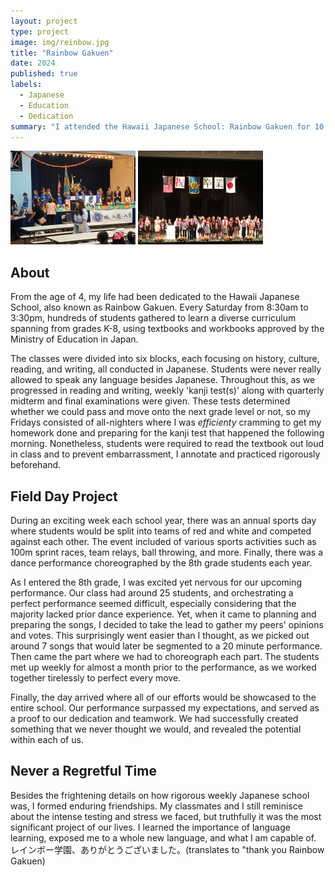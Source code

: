 ```yaml
---
layout: project
type: project
image: img/reinbow.jpg
title: "Rainbow Gakuen"
date: 2024
published: true
labels:
  - Japanese
  - Education
  - Dedication
summary: "I attended the Hawaii Japanese School: Rainbow Gakuen for 10 years to learn the history, culture, reading, writing, and language of Japan."
---
```


<div class="text-center p-4">
<img width="200px" src="../img/entranceceremony.jpeg" class="img-thumbnail" >
<img width="200px" src="../img/graduationceremony.jpeg" class="img-thumbnail" >
</div>

## About

From the age of 4, my life had been dedicated to the Hawaii Japanese School, also known as Rainbow Gakuen. Every Saturday from 8:30am to 3:30pm, hundreds of students gathered to learn a diverse curriculum spanning from grades K-8, using textbooks and workbooks approved by the Ministry of Education in Japan.

The classes were divided into six blocks, each focusing on history, culture, reading, and writing, all conducted in Japanese. Students were never really allowed to speak any language besides Japanese. Throughout this, as we progressed in reading and writing, weekly 'kanji test(s)' along with quarterly midterm and final examinations were given. These tests determined whether we could pass and move onto the next grade level or not, so my Fridays consisted of all-nighters where I was *efficienty* cramming to get my homework done and preparing for the kanji test that happened the following morning. Nonetheless, students were required to read the textbook out loud in class and to prevent embarrassment, I annotate and practiced rigorously beforehand. 

## Field Day Project

During an exciting week each school year, there was an annual sports day where students would be split into teams of red and white and competed against each other. The event included of various sports activities such as 100m sprint races, team relays, ball throwing, and more. Finally, there was a dance performance choreographed by the 8th grade students each year. 

As I entered the 8th grade, I was excited yet nervous for our upcoming performance. Our class had around 25 students, and orchestrating a perfect performance seemed difficult, especially considering that the majority lacked prior dance experience. Yet, when it came to planning and preparing the songs, I decided to take the lead to gather my peers' opinions and votes. This surprisingly went easier than I thought, as we picked out around 7 songs that would later be segmented to a 20 minute performance. Then came the part where we had to choreograph each part. The students met up weekly for almost a month prior to the performance, as we worked together tirelessly to perfect every move.

Finally, the day arrived where all of our efforts would be showcased to the entire school. Our performance surpassed my expectations, and served as a proof to our dedication and teamwork. We had successfully created something that we never thought we would, and revealed the potential within each of us.

## Never a Regretful Time

Besides the frightening details on how rigorous weekly Japanese school was, I formed enduring friendships. My classmates and I still reminisce about the intense testing and stress we faced, but truthfully it was the most significant project of our lives. I learned the importance of language learning, exposed me to a whole new language, and what I am capable of. レインボー学園、ありがとうございました。(translates to "thank you Rainbow Gakuen)

